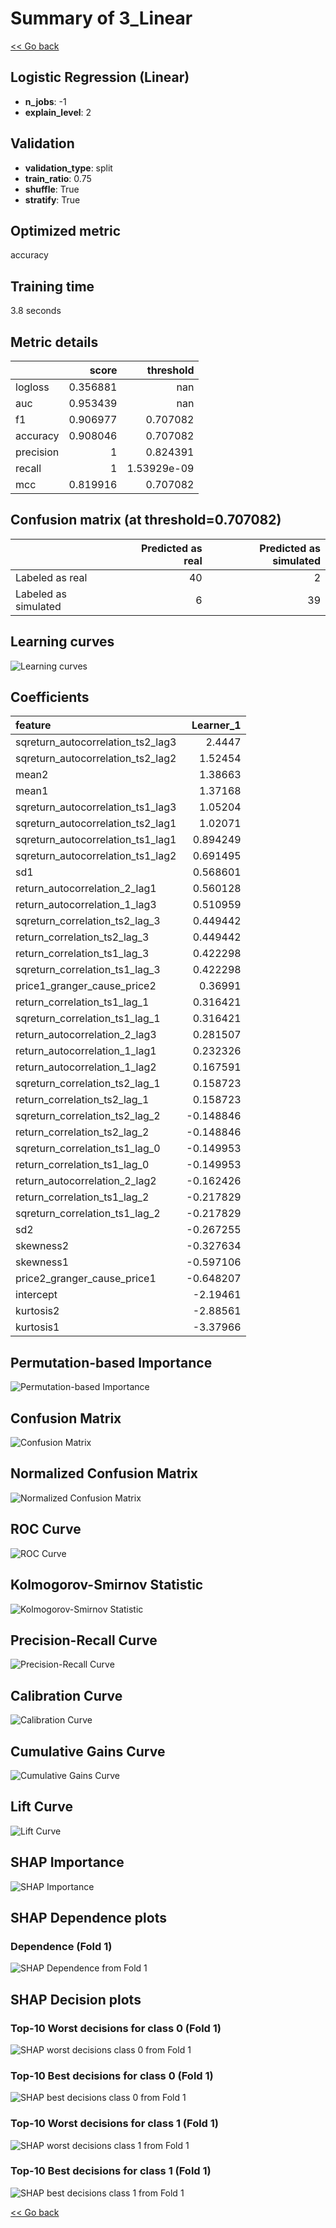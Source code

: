 # Summary of 3_Linear

[<< Go back](../README.md)


## Logistic Regression (Linear)
- **n_jobs**: -1
- **explain_level**: 2

## Validation
 - **validation_type**: split
 - **train_ratio**: 0.75
 - **shuffle**: True
 - **stratify**: True

## Optimized metric
accuracy

## Training time

3.8 seconds

## Metric details
|           |    score |     threshold |
|:----------|---------:|--------------:|
| logloss   | 0.356881 | nan           |
| auc       | 0.953439 | nan           |
| f1        | 0.906977 |   0.707082    |
| accuracy  | 0.908046 |   0.707082    |
| precision | 1        |   0.824391    |
| recall    | 1        |   1.53929e-09 |
| mcc       | 0.819916 |   0.707082    |


## Confusion matrix (at threshold=0.707082)
|                      |   Predicted as real |   Predicted as simulated |
|:---------------------|--------------------:|-------------------------:|
| Labeled as real      |                  40 |                        2 |
| Labeled as simulated |                   6 |                       39 |

## Learning curves
![Learning curves](learning_curves.png)

## Coefficients
| feature                           |   Learner_1 |
|:----------------------------------|------------:|
| sqreturn_autocorrelation_ts2_lag3 |    2.4447   |
| sqreturn_autocorrelation_ts2_lag2 |    1.52454  |
| mean2                             |    1.38663  |
| mean1                             |    1.37168  |
| sqreturn_autocorrelation_ts1_lag3 |    1.05204  |
| sqreturn_autocorrelation_ts2_lag1 |    1.02071  |
| sqreturn_autocorrelation_ts1_lag1 |    0.894249 |
| sqreturn_autocorrelation_ts1_lag2 |    0.691495 |
| sd1                               |    0.568601 |
| return_autocorrelation_2_lag1     |    0.560128 |
| return_autocorrelation_1_lag3     |    0.510959 |
| sqreturn_correlation_ts2_lag_3    |    0.449442 |
| return_correlation_ts2_lag_3      |    0.449442 |
| return_correlation_ts1_lag_3      |    0.422298 |
| sqreturn_correlation_ts1_lag_3    |    0.422298 |
| price1_granger_cause_price2       |    0.36991  |
| return_correlation_ts1_lag_1      |    0.316421 |
| sqreturn_correlation_ts1_lag_1    |    0.316421 |
| return_autocorrelation_2_lag3     |    0.281507 |
| return_autocorrelation_1_lag1     |    0.232326 |
| return_autocorrelation_1_lag2     |    0.167591 |
| sqreturn_correlation_ts2_lag_1    |    0.158723 |
| return_correlation_ts2_lag_1      |    0.158723 |
| sqreturn_correlation_ts2_lag_2    |   -0.148846 |
| return_correlation_ts2_lag_2      |   -0.148846 |
| sqreturn_correlation_ts1_lag_0    |   -0.149953 |
| return_correlation_ts1_lag_0      |   -0.149953 |
| return_autocorrelation_2_lag2     |   -0.162426 |
| return_correlation_ts1_lag_2      |   -0.217829 |
| sqreturn_correlation_ts1_lag_2    |   -0.217829 |
| sd2                               |   -0.267255 |
| skewness2                         |   -0.327634 |
| skewness1                         |   -0.597106 |
| price2_granger_cause_price1       |   -0.648207 |
| intercept                         |   -2.19461  |
| kurtosis2                         |   -2.88561  |
| kurtosis1                         |   -3.37966  |


## Permutation-based Importance
![Permutation-based Importance](permutation_importance.png)
## Confusion Matrix

![Confusion Matrix](confusion_matrix.png)


## Normalized Confusion Matrix

![Normalized Confusion Matrix](confusion_matrix_normalized.png)


## ROC Curve

![ROC Curve](roc_curve.png)


## Kolmogorov-Smirnov Statistic

![Kolmogorov-Smirnov Statistic](ks_statistic.png)


## Precision-Recall Curve

![Precision-Recall Curve](precision_recall_curve.png)


## Calibration Curve

![Calibration Curve](calibration_curve_curve.png)


## Cumulative Gains Curve

![Cumulative Gains Curve](cumulative_gains_curve.png)


## Lift Curve

![Lift Curve](lift_curve.png)



## SHAP Importance
![SHAP Importance](shap_importance.png)

## SHAP Dependence plots

### Dependence (Fold 1)
![SHAP Dependence from Fold 1](learner_fold_0_shap_dependence.png)

## SHAP Decision plots

### Top-10 Worst decisions for class 0 (Fold 1)
![SHAP worst decisions class 0 from Fold 1](learner_fold_0_shap_class_0_worst_decisions.png)
### Top-10 Best decisions for class 0 (Fold 1)
![SHAP best decisions class 0 from Fold 1](learner_fold_0_shap_class_0_best_decisions.png)
### Top-10 Worst decisions for class 1 (Fold 1)
![SHAP worst decisions class 1 from Fold 1](learner_fold_0_shap_class_1_worst_decisions.png)
### Top-10 Best decisions for class 1 (Fold 1)
![SHAP best decisions class 1 from Fold 1](learner_fold_0_shap_class_1_best_decisions.png)

[<< Go back](../README.md)

